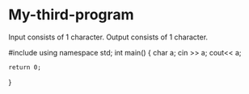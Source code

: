 # My-third-program

Input consists of 1 character. Output consists of 1 character.

#include<iostream>
using namespace std;
int main()
{
    char a;
    cin >> a;
    cout<< a;
    
    return 0;
}
